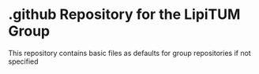 # .github Repository for the LipiTUM Group

This repository contains basic files as defaults for group repositories if not specified
